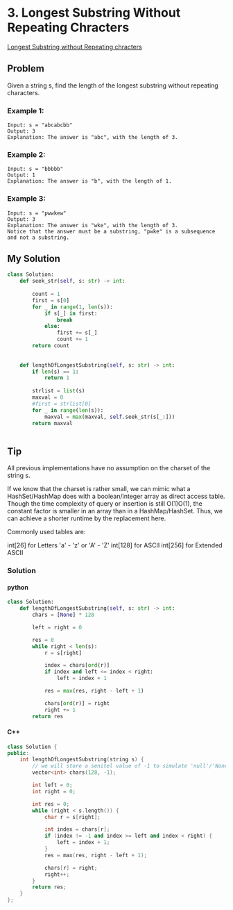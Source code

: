 # 3. Longest Substring Without Repeating Chracters

[Longest Substring without Repeating chracters](https://leetcode.com/problems/longest-substring-without-repeating-characters/solution/)  


## Problem 

Given a string s, find the length of the longest substring without repeating characters.  

### Example 1:

```
Input: s = "abcabcbb"
Output: 3
Explanation: The answer is "abc", with the length of 3.
```

### Example 2:

```
Input: s = "bbbbb"
Output: 1
Explanation: The answer is "b", with the length of 1.
```

### Example 3:

```
Input: s = "pwwkew"
Output: 3
Explanation: The answer is "wke", with the length of 3.
Notice that the answer must be a substring, "pwke" is a subsequence and not a substring.
```

## My Solution

```python
class Solution:
    def seek_str(self, s: str) -> int:
        
        count = 1
        first = s[0]
        for _ in range(1, len(s)):
            if s[_] in first:
                break
            else:
                first += s[_]
                count += 1
        return count
            
        
    def lengthOfLongestSubstring(self, s: str) -> int:
        if len(s) == 1:
            return 1 
        
        strlist = list(s)
        maxval = 0
        #first = strlist[0]
        for _ in range(len(s)):
            maxval = max(maxval, self.seek_str(s[_:]))
        return maxval
        
```

## Tip 

All previous implementations have no assumption on the charset of the string s.

If we know that the charset is rather small, we can mimic what a HashSet/HashMap does with a boolean/integer array as direct access table. Though the time complexity of query or insertion is still O(1)O(1), the constant factor is smaller in an array than in a HashMap/HashSet. Thus, we can achieve a shorter runtime by the replacement here.

Commonly used tables are:

int[26] for Letters 'a' - 'z' or 'A' - 'Z'
int[128] for ASCII
int[256] for Extended ASCII

### Solution 

#### python

```python
class Solution:
    def lengthOfLongestSubstring(self, s: str) -> int:
        chars = [None] * 128

        left = right = 0

        res = 0
        while right < len(s):
            r = s[right]

            index = chars[ord(r)]
            if index and left <= index < right:
                left = index + 1

            res = max(res, right - left + 1)

            chars[ord(r)] = right
            right += 1
        return res
```

#### C++

```c++
class Solution {
public:
    int lengthOfLongestSubstring(string s) {
        // we will store a senitel value of -1 to simulate 'null'/'None' in C++
        vector<int> chars(128, -1);

        int left = 0;
        int right = 0;

        int res = 0;
        while (right < s.length()) {
            char r = s[right];

            int index = chars[r];
            if (index != -1 and index >= left and index < right) {
                left = index + 1;
            }
            res = max(res, right - left + 1);

            chars[r] = right;
            right++;
        }
        return res;
    }
};
```
